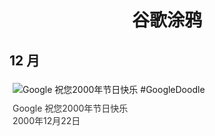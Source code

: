 
<h1 align="center"> 谷歌涂鸦 </h1>




## 12 月

<div class="image">


<img src="https://www.google.com/logos/2000/holiday_penguins00.gif" alt="Google 祝您2000年节日快乐 #GoogleDoodle" style="margin: 5px"/>
<div class="info" style="font-size: 14px; color:#333333; margin:5px"><div class="title">Google 祝您2000年节日快乐</div><div class="date">2000年12月22日</div></div>

</div>








